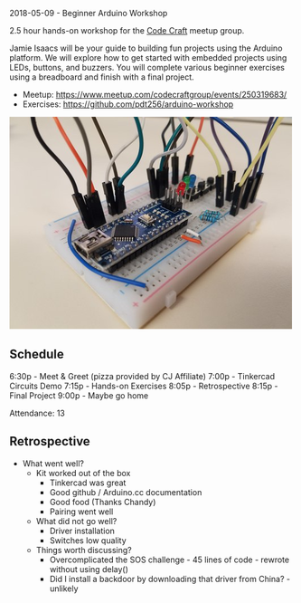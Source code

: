 2018-05-09 - Beginner Arduino Workshop

2.5 hour hands-on workshop for the [Code Craft](https://www.meetup.com/codecraftgroup) meetup group.

Jamie Isaacs will be your guide to building fun projects using the Arduino platform. We will explore how to get started with embedded projects using LEDs, buttons, and buzzers. You will complete various beginner exercises using a breadboard and finish with a final project.

* Meetup: https://www.meetup.com/codecraftgroup/events/250319683/
* Exercises: https://github.com/pdt256/arduino-workshop

![Nano on a Breadboard](https://github.com/pdt256/arduino-workshop/raw/master/docs/images/nano-on-breadboard.jpg)

## Schedule

6:30p - Meet & Greet (pizza provided by CJ Affiliate)
7:00p - Tinkercad Circuits Demo
7:15p - Hands-on Exercises
8:05p - Retrospective
8:15p - Final Project
9:00p - Maybe go home

Attendance: 13

## Retrospective

* What went well?
  * Kit worked out of the box
    * Tinkercad was great
    * Good github / Arduino.cc documentation
    * Good food (Thanks Chandy)
    * Pairing went well
  * What did not go well?
    * Driver installation
    * Switches low quality
  * Things worth discussing?
    * Overcomplicated the SOS challenge - 45 lines of code - rewrote without using delay()
    * Did I install a backdoor by downloading that driver from China? - unlikely
